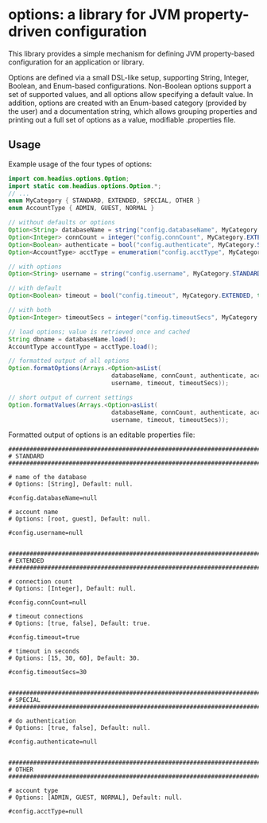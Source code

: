 options: a library for JVM property-driven configuration
========================================================

This library provides a simple mechanism for defining JVM property-based
configuration for an application or library.

Options are defined via a small DSL-like setup, supporting String, Integer,
Boolean, and Enum-based configurations. Non-Boolean options support a set of
supported values, and all options allow specifying a default value. In addition,
options are created with an Enum-based category (provided by the user) and a
documentation string, which allows grouping properties and printing out a full
set of options as a value, modifiable .properties file.

Usage
-----

Example usage of the four types of options:

```java
import com.headius.options.Option;
import static com.headius.options.Option.*;
// ...
enum MyCategory { STANDARD, EXTENDED, SPECIAL, OTHER }
enum AccountType { ADMIN, GUEST, NORMAL }

// without defaults or options
Option<String> databaseName = string("config.databaseName", MyCategory.STANDARD, "name of the database");
Option<Integer> connCount = integer("config.connCount", MyCategory.EXTENDED, "connection count");
Option<Boolean> authenticate = bool("config.authenticate", MyCategory.SPECIAL, "do authentication");
Option<AccountType> acctType = enumeration("config.acctType", MyCategory.OTHER, AccountType.class, "account type");

// with options
Option<String> username = string("config.username", MyCategory.STANDARD, new String[]{"root", "guest"}, "account name");

// with default
Option<Boolean> timeout = bool("config.timeout", MyCategory.EXTENDED, true, "timeout connections");

// with both
Option<Integer> timeoutSecs = integer("config.timeoutSecs", MyCategory.EXTENDED, new Integer[]{15, 30, 60}, 30, "timeout in seconds");

// load options; value is retrieved once and cached
String dbname = databaseName.load();
AccountType accountType = acctType.load();

// formatted output of all options
Option.formatOptions(Arrays.<Option>asList(
                             databaseName, connCount, authenticate, acctType,
                             username, timeout, timeoutSecs));

// short output of current settings
Option.formatValues(Arrays.<Option>asList(
                             databaseName, connCount, authenticate, acctType,
                             username, timeout, timeoutSecs));
```

Formatted output of options is an editable properties file:

```
################################################################################
# STANDARD
################################################################################

# name of the database
# Options: [String], Default: null.

#config.databaseName=null

# account name
# Options: [root, guest], Default: null.

#config.username=null


################################################################################
# EXTENDED
################################################################################

# connection count
# Options: [Integer], Default: null.

#config.connCount=null

# timeout connections
# Options: [true, false], Default: true.

#config.timeout=true

# timeout in seconds
# Options: [15, 30, 60], Default: 30.

#config.timeoutSecs=30


################################################################################
# SPECIAL
################################################################################

# do authentication
# Options: [true, false], Default: null.

#config.authenticate=null


################################################################################
# OTHER
################################################################################

# account type
# Options: [ADMIN, GUEST, NORMAL], Default: null.

#config.acctType=null
```